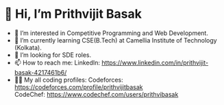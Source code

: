 # 👋 Hi, I’m Prithvijit Basak
- 👀 I’m interested in Competitive Programming and Web Development.
- 🌱 I’m currently learning CSE(B.Tech) at Camellia Institute of Technology (Kolkata).
- 💞️ I’m looking for SDE roles.
- 📫 How to reach me: LinkedIn: https://www.linkedin.com/in/prithvijit-basak-4217461b6/
- :technologist: My all coding profiles: Codeforces: https://codeforces.com/profile/prithvijitbasak                                     
                                            CodeChef: https://www.codechef.com/users/prithvibasak
<!---
prithvijitbasak/prithvijitbasak is a ✨ special ✨ repository because its `README.md` (this file) appears on your GitHub profile.
You can click the Preview link to take a look at your changes.
--->
